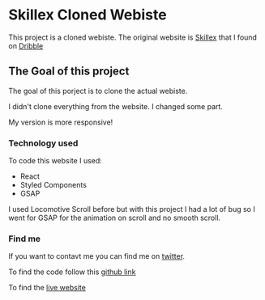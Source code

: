 # Skillex Cloned Webiste

This project is a cloned webiste. The original website is [Skillex](https://skillex.webflow.io/#find-passion) that I found on [Dribble](https://dribbble.com/shots/17015850-Skillex-Online-Education)

## The Goal of this project

The goal of this porject is to clone the actual webiste.

I didn't clone everything from the website. I changed some part.

My version is more responsive!

### Technology used

To code this website I used:

- React
- Styled Components
- GSAP

I used Locomotive Scroll before but with this project I had a lot of bug so I went for GSAP for the animation on scroll and no smooth scroll.

### Find me

If you want to contavt me you can find me on [twitter](https://twitter.com/Mathis1Humbert).

To find the code follow this [github link](https://github.com/MathisHumbert/react-clone-skillex-website)

To find the [live website](cloned-skillex-webiste.netlify.app)
